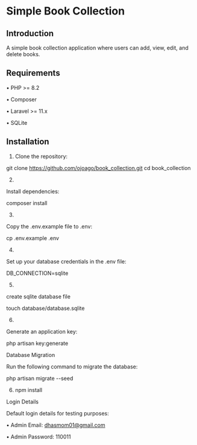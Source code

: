 # Simple Book Collection 

## Introduction
A simple book collection application where users can add, view, edit, and delete books.

## Requirements
•  PHP >= 8.2

•  Composer

•  Laravel >= 11.x

•  SQLite


## Installation

1. Clone the repository:

git clone https://github.com/ojoago/book_collection.git
cd book_collection

2. 
Install dependencies:

composer install


3. 
Copy the .env.example file to .env:

cp .env.example .env

4. 
Set up your database credentials in the .env file:

DB_CONNECTION=sqlite

5. 
create sqlite database file

touch database/database.sqlite

6. 
Generate an application key:

php artisan key:generate

Database Migration 

Run the following command to migrate the database:

php artisan migrate --seed

6. npm install

Login Details

Default login details for testing purposes:

•  Admin Email: dhasmom01@gmail.com 

•  Admin Password: 110011